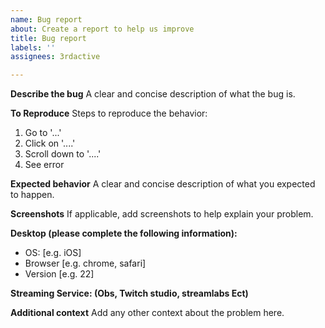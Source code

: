 ```yaml
---
name: Bug report
about: Create a report to help us improve
title: Bug report
labels: ''
assignees: 3rdactive

---
```


**Describe the bug**
A clear and concise description of what the bug is.

**To Reproduce**
Steps to reproduce the behavior:
1. Go to '...'
2. Click on '....'
3. Scroll down to '....'
4. See error

**Expected behavior**
A clear and concise description of what you expected to happen.

**Screenshots**
If applicable, add screenshots to help explain your problem.

**Desktop (please complete the following information):**
 - OS: [e.g. iOS]
 - Browser [e.g. chrome, safari]
 - Version [e.g. 22]

**Streaming Service: (Obs, Twitch studio, streamlabs Ect)**

**Additional context**
Add any other context about the problem here.
